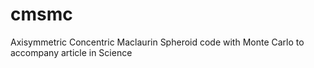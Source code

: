 # cmsmc
Axisymmetric Concentric Maclaurin Spheroid code with Monte Carlo to accompany article in Science
